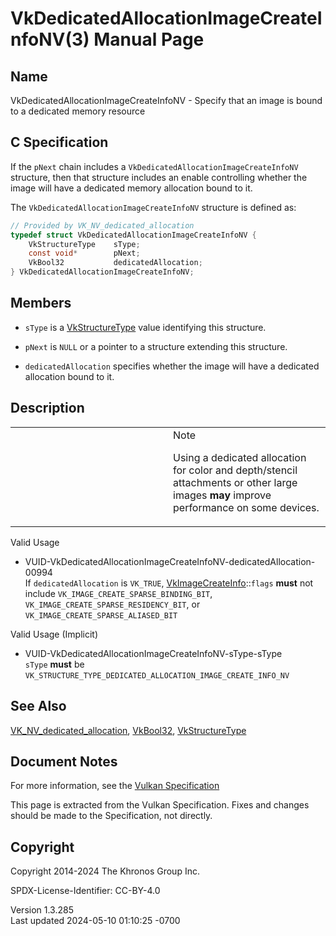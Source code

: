 # VkDedicatedAllocationImageCreateInfoNV(3) Manual Page

## Name

VkDedicatedAllocationImageCreateInfoNV - Specify that an image is bound
to a dedicated memory resource



## <a href="#_c_specification" class="anchor"></a>C Specification

If the `pNext` chain includes a `VkDedicatedAllocationImageCreateInfoNV`
structure, then that structure includes an enable controlling whether
the image will have a dedicated memory allocation bound to it.

The `VkDedicatedAllocationImageCreateInfoNV` structure is defined as:

``` c
// Provided by VK_NV_dedicated_allocation
typedef struct VkDedicatedAllocationImageCreateInfoNV {
    VkStructureType    sType;
    const void*        pNext;
    VkBool32           dedicatedAllocation;
} VkDedicatedAllocationImageCreateInfoNV;
```

## <a href="#_members" class="anchor"></a>Members

- `sType` is a [VkStructureType](https://registry.khronos.org/vulkan/specs/1.3-extensions/man/html/VkStructureType.html) value identifying
  this structure.

- `pNext` is `NULL` or a pointer to a structure extending this
  structure.

- `dedicatedAllocation` specifies whether the image will have a
  dedicated allocation bound to it.

## <a href="#_description" class="anchor"></a>Description

<table>
<colgroup>
<col style="width: 50%" />
<col style="width: 50%" />
</colgroup>
<tbody>
<tr class="odd">
<td class="icon"><em></em></td>
<td class="content">Note
<p>Using a dedicated allocation for color and depth/stencil attachments
or other large images <strong>may</strong> improve performance on some
devices.</p></td>
</tr>
</tbody>
</table>

Valid Usage

- <a
  href="#VUID-VkDedicatedAllocationImageCreateInfoNV-dedicatedAllocation-00994"
  id="VUID-VkDedicatedAllocationImageCreateInfoNV-dedicatedAllocation-00994"></a>
  VUID-VkDedicatedAllocationImageCreateInfoNV-dedicatedAllocation-00994  
  If `dedicatedAllocation` is `VK_TRUE`,
  [VkImageCreateInfo](https://registry.khronos.org/vulkan/specs/1.3-extensions/man/html/VkImageCreateInfo.html)::`flags` **must** not
  include `VK_IMAGE_CREATE_SPARSE_BINDING_BIT`,
  `VK_IMAGE_CREATE_SPARSE_RESIDENCY_BIT`, or
  `VK_IMAGE_CREATE_SPARSE_ALIASED_BIT`

Valid Usage (Implicit)

- <a href="#VUID-VkDedicatedAllocationImageCreateInfoNV-sType-sType"
  id="VUID-VkDedicatedAllocationImageCreateInfoNV-sType-sType"></a>
  VUID-VkDedicatedAllocationImageCreateInfoNV-sType-sType  
  `sType` **must** be
  `VK_STRUCTURE_TYPE_DEDICATED_ALLOCATION_IMAGE_CREATE_INFO_NV`

## <a href="#_see_also" class="anchor"></a>See Also

[VK_NV_dedicated_allocation](https://registry.khronos.org/vulkan/specs/1.3-extensions/man/html/VK_NV_dedicated_allocation.html),
[VkBool32](https://registry.khronos.org/vulkan/specs/1.3-extensions/man/html/VkBool32.html), [VkStructureType](https://registry.khronos.org/vulkan/specs/1.3-extensions/man/html/VkStructureType.html)

## <a href="#_document_notes" class="anchor"></a>Document Notes

For more information, see the <a
href="https://registry.khronos.org/vulkan/specs/1.3-extensions/html/vkspec.html#VkDedicatedAllocationImageCreateInfoNV"
target="_blank" rel="noopener">Vulkan Specification</a>

This page is extracted from the Vulkan Specification. Fixes and changes
should be made to the Specification, not directly.

## <a href="#_copyright" class="anchor"></a>Copyright

Copyright 2014-2024 The Khronos Group Inc.

SPDX-License-Identifier: CC-BY-4.0

Version 1.3.285  
Last updated 2024-05-10 01:10:25 -0700
